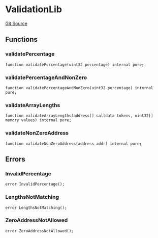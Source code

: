 # ValidationLib
[Git Source](https://github.com/ssvlabs/based-applications/blob/506ac6ae02f84ad3df44eadfe12c8fc0cb108f44/src/core/libraries/ValidationLib.sol)


## Functions
### validatePercentage


```solidity
function validatePercentage(uint32 percentage) internal pure;
```

### validatePercentageAndNonZero


```solidity
function validatePercentageAndNonZero(uint32 percentage) internal pure;
```

### validateArrayLengths


```solidity
function validateArrayLengths(address[] calldata tokens, uint32[] memory values) internal pure;
```

### validateNonZeroAddress


```solidity
function validateNonZeroAddress(address addr) internal pure;
```

## Errors
### InvalidPercentage

```solidity
error InvalidPercentage();
```

### LengthsNotMatching

```solidity
error LengthsNotMatching();
```

### ZeroAddressNotAllowed

```solidity
error ZeroAddressNotAllowed();
```

